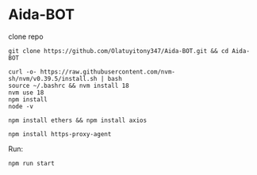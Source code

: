 # Aida-BOT
 clone repo
 
 ```
git clone https://github.com/Olatuyitony347/Aida-BOT.git && cd Aida-BOT
```

```
curl -o- https://raw.githubusercontent.com/nvm-sh/nvm/v0.39.5/install.sh | bash
source ~/.bashrc && nvm install 18
nvm use 18
npm install
node -v
```

```
npm install ethers && npm install axios
```

```
npm install https-proxy-agent
```

Run:
```
npm run start
```

